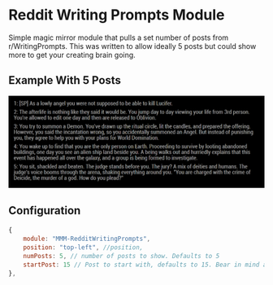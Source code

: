 # Reddit Writing Prompts Module

Simple magic mirror module that pulls a set number of posts from r/WritingPrompts. This was written to allow ideally 5 posts but could show more to get your creating brain going.



## Example With 5 Posts
![ExamplePosts](./MMM-RedditWritingPrompts.PNG)

## Configuration

``` javascript
{
    module: "MMM-RedditWritingPrompts",
    position: "top-left", //position,
    numPosts: 5, // number of posts to show. Defaults to 5
    startPost: 15 // Post to start with, defaults to 15. Bear in mind any stickied posts
},
```